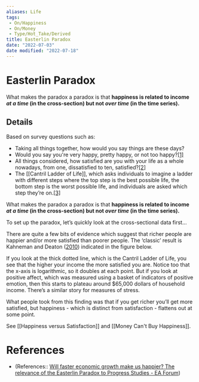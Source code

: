 ```yaml
---
aliases: Life
tags:
 - On/Happiness 
 - On/Money 
 - Type/Hot_Take/Derived
title: Easterlin Paradox
date: "2022-07-03"
date modified: "2022-07-18"
---
```


# Easterlin Paradox
What makes the paradox a paradox is that **happiness is related to income _at a time_ (in the cross-section) but not _over time_ (in the time series).**

## Details
Based on survey questions such as:

- Taking all things together, how would you say things are these days?
- Would you say you're very happy, pretty happy, or not too happy?[[1]](about:blank#fn-oiEWxQoJuscMiomKd-1)
- All things considered, how satisfied are you with your life as a whole nowadays, from one, dissatisfied to ten, satisfied?[[2]](about:blank#fn-oiEWxQoJuscMiomKd-2)
- The [[Cantril Ladder of Life]], which asks individuals to imagine a ladder with different steps where the top step is the best possible life, the bottom step is the worst possible life, and individuals are asked which step they’re on.[[3]](about:blank#fn-oiEWxQoJuscMiomKd-3)

What makes the paradox a paradox is that **happiness is related to income _at a time_ (in the cross-section) but not _over time_ (in the time series).**

To set up the paradox, let’s quickly look at the cross-sectional data first…

There are quite a few bits of evidence which suggest that richer people are happier and/or more satisfied than poorer people. The ‘classic’ result is Kahneman and Deaton ([2010](https://www.princeton.edu/~deaton/downloads/deaton_kahneman_high_income_improves_evaluation_August2010.pdf)) indicated in the figure below.

If you look at the thick dotted line, which is the Cantril Ladder of Life, you see that the higher your income the more satisfied you are. Notice too that the x-axis is logarithmic, so it doubles at each point. But if you look at positive affect, which was measured using a basket of indicators of positive emotion, then this starts to plateau around $65,000 dollars of household income. There’s a similar story for measures of stress.

What people took from this finding was that if you get richer you’ll get more satisfied, but happiness - which is distinct from satisfaction - flattens out at some point.

See [[Happiness versus Satisfaction]] and [[Money Can't Buy Happiness]].

# References
- (References:: [Will faster economic growth make us happier? The relevance of the Easterlin Paradox to Progress Studies - EA Forum](https://forum.effectivealtruism.org/posts/gCDsAj3K5gcZvGgbg/will-faster-economic-growth-make-us-happier-the-relevance-of?utm_source=EA+Forum+Digest&utm_campaign=a5cf5c98b1-EMAIL_CAMPAIGN_2022_06_29_06_21&utm_medium=email&utm_term=0_7457c7ff3e-a5cf5c98b1-319041987))
